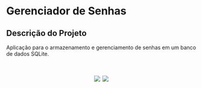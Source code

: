 # Gerenciador de Senhas

## Descrição do Projeto
Aplicação para o armazenamento e gerenciamento de senhas em um banco de dados SQLite.

<h1 align="center">
    <img src="https://img.shields.io/static/v1?label=python&message=linguagem&color=blue&style=for-the-badge&logo=PYTHON"/>
    <img src="https://img.shields.io/static/v1?label=SQLite&message=BD&color=green&style=for-the-badge"/>
</h1>


